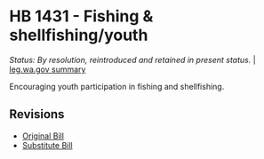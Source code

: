 # HB 1431 - Fishing & shellfishing/youth
*Status: By resolution, reintroduced and retained in present status.* | [leg.wa.gov summary](https://app.leg.wa.gov/billsummary?BillNumber=1431&Year=2021)

Encouraging youth participation in fishing and shellfishing.

## Revisions
* [Original Bill](1/)
* [Substitute Bill](S/)